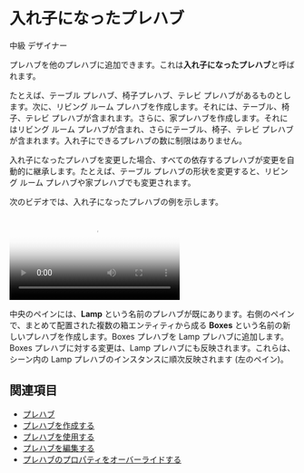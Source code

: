 # 入れ子になったプレハブ  
<span class="label label-doc-level">中級</span>
<span class="label label-doc-audience">デザイナー</span>

プレハブを他のプレハブに追加できます。これは**入れ子になったプレハブ**と呼ばれます。

たとえば、テーブル プレハブ、椅子プレハブ、テレビ プレハブがあるものとします。次に、リビング ルーム プレハブを作成します。それには、テーブル、椅子、テレビ プレハブが含まれます。さらに、家プレハブを作成します。それにはリビング ルーム プレハブが含まれ、さらにテーブル、椅子、テレビ プレハブが含まれます。入れ子にできるプレハブの数に制限はありません。

入れ子になったプレハブを変更した場合、すべての依存するプレハブが変更を自動的に継承します。たとえば、テーブル プレハブの形状を変更すると、リビング ルーム プレハブや家プレハブでも変更されます。

次のビデオでは、入れ子になったプレハブの例を示します。

<p>
<video autoplay loop class="responsive-video" poster="media/create-nested-prefab.jpg">
   <source src="media/create-nested-prefab.mp4" type="video/mp4">
</video>
</p>

中央のペインには、**Lamp** という名前のプレハブが既にあります。右側のペインで、まとめて配置された複数の箱エンティティから成る **Boxes** という名前の新しいプレハブを作成します。Boxes プレハブを Lamp プレハブに追加します。Boxes プレハブに対する変更は、Lamp プレハブにも反映されます。これらは、シーン内の Lamp プレハブのインスタンスに順次反映されます (左のペイン)。

## 関連項目

* [プレハブ](prefabs.md)
* [プレハブを作成する](create-a-prefab.md)
* [プレハブを使用する](use-prefabs.md)
* [プレハブを編集する](edit-prefabs.md)
* [プレハブのプロパティをオーバーライドする](override-prefab-properties.md)
